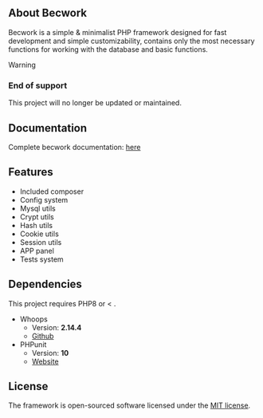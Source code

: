 ## About Becwork
Becwork is a simple & minimalist PHP framework designed for fast development and simple customizability, contains only the most necessary functions for working with the database and basic functions.

> [!WARNING]
> ### End of support
> This project will no longer be updated or maintained.

## Documentation
Complete becwork documentation: [here](https://github.com/lukasbecvar/becwork/blob/main/DOC.MD)

## Features
- Included composer
- Config system
- Mysql utils
- Crypt utils
- Hash utils
- Cookie utils
- Session utils
- APP panel
- Tests system

## Dependencies
This project requires PHP8 or < .
* Whoops
   * Version: **2.14.4**
   * [Github](https://github.com/filp/whoops)
* PHPunit
   * Version: **10**
   * [Website](https://phpunit.de/)

## License
The framework is open-sourced software licensed under the [MIT license](https://opensource.org/licenses/MIT).

